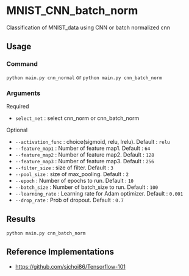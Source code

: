 MNIST_CNN_batch_norm
===
Classification of MNIST_data using CNN or batch normalized cnn

Usage
---
### Command
`python main.py cnn_normal` or `python main.py cnn_batch_norm`

### Arguments
Required
* `select_net` : select cnn_norm or cnn_batch_norm

Optional
* `--activation_func` : choice(sigmoid, relu, lrelu). Default : `relu`
* `--feature_map1` : Number of feature map1. Default : `64`
* `--feature_map2` : Number of feature map2. Default : `128`
* `--feature_map3` : Number of feature map3. Default : `256`
* `--filter_size` : size of filter. Default : `3`
* `--pool_size` : size of max_pooling. Default : `2`
* `--epoch` : Number of epochs to run. Default : `10`
* `--batch_size` : Number of batch_size to run. Default : `100`
* `--learning_rate` : Learning rate for Adam optimizer. Default : `0.001`
* `--drop_rate` : Prob of dropout. Default : `0.7`

Results
---
`python main.py cnn_batch_norm`


Reference Implementations
---
+ https://github.com/sjchoi86/Tensorflow-101